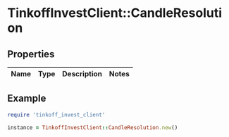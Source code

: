 # TinkoffInvestClient::CandleResolution

## Properties

| Name | Type | Description | Notes |
| ---- | ---- | ----------- | ----- |

## Example

```ruby
require 'tinkoff_invest_client'

instance = TinkoffInvestClient::CandleResolution.new()
```

